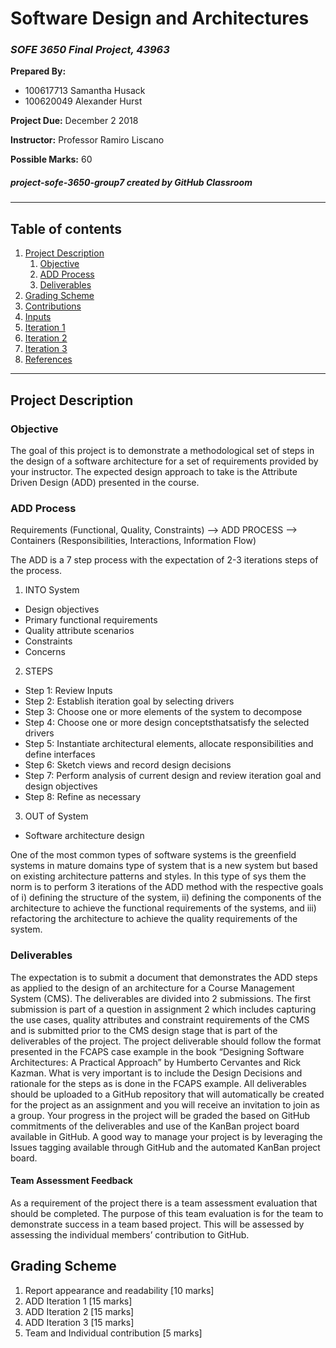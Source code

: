# Software Design and Architectures
### *SOFE 3650 Final Project, 43963*

**Prepared By:**
- 100617713 Samantha Husack
- 100620049 Alexander Hurst


**Project Due:** December 2 2018

**Instructor:** Professor Ramiro Liscano

**Possible Marks:** 60

##### project-sofe-3650-group7 created by GitHub Classroom

---
## Table of contents
1. [Project Description](#project-description)
   1. [Objective](#objective)
   2. [ADD Process](#add-process)
   3. [Deliverables](#deliverables)
2. [Grading Scheme](#grading-scheme)
3. [Contributions](https://github.com/SOFE3650F18/project-sofe-3650-group7/blob/master/competencies.md)
4. [Inputs](https://github.com/SOFE3650F18/project-sofe-3650-group7/blob/master/ADD%20Introduction.pdf)
5. [Iteration 1](https://github.com/SOFE3650F18/project-sofe-3650-group7/tree/master/iteration1)
6. [Iteration 2](https://github.com/SOFE3650F18/project-sofe-3650-group7/tree/master/Iteration2)
7. [Iteration 3](https://github.com/SOFE3650F18/project-sofe-3650-group7/tree/master/Iteration3)
8. [References](https://github.com/SOFE3650F18/project-sofe-3650-group7/blob/master/references.md)

---
## Project Description

### Objective 
The goal of this project is to demonstrate a methodological set of steps in the design of a software architecture for a set of requirements provided by your instructor. The expected design approach to take is the Attribute Driven Design (ADD) presented in the course.

### ADD Process
Requirements (Functional, Quality, Constraints) --> ADD PROCESS --> Containers (Responsibilities, Interactions, Information Flow)

The ADD is a 7 step process with the expectation of 2-3 iterations steps of the process. 
  
1. INTO System
  - Design objectives 
  - Primary functional requirements
  - Quality attribute scenarios 
  - Constraints 
  - Concerns
2. STEPS
  - Step 1: Review Inputs
  - Step 2: Establish iteration goal by selecting drivers
  - Step 3: Choose one or more elements of the system to decompose
  - Step 4: Choose one or more design conceptsthatsatisfy the selected drivers
  - Step 5: Instantiate architectural elements, allocate responsibilities and define interfaces
  - Step 6: Sketch views and record design decisions
  - Step 7: Perform analysis of current design and review iteration goal and design objectives
  - Step 8: Refine as necessary
3. OUT of System
 - Software architecture design

One of the most common types of software systems is the greenfield systems in mature domains type of system that is a new system but based on existing architecture patterns and styles. In this type of sys them the norm is to perform 3 iterations of the ADD method with the respective goals of i) defining the structure of the system, ii) defining the components of the architecture to achieve the functional requirements of the systems, and iii) refactoring the architecture to achieve the quality requirements of the system. 

### Deliverables
The expectation is to submit a document that demonstrates the ADD steps as applied to the design of
an architecture for a Course Management System (CMS). The deliverables are divided into 2
submissions. The first submission is part of a question in assignment 2 which includes capturing the
use cases, quality attributes and constraint requirements of the CMS and is submitted prior to the
CMS design stage that is part of the deliverables of the project.
The project deliverable should follow the format presented in the FCAPS case example in the book
“Designing Software Architectures: A Practical Approach” by Humberto Cervantes and Rick
Kazman. What is very important is to include the Design Decisions and rationale for the steps as is
done in the FCAPS example.
All deliverables should be uploaded to a GitHub repository that will automatically be created for the
project as an assignment and you will receive an invitation to join as a group. Your progress in the
project will be graded the based on GitHub commitments of the deliverables and use of the KanBan
project board available in GitHub. A good way to manage your project is by leveraging the Issues
tagging available through GitHub and the automated KanBan project board.

#### Team Assessment Feedback
As a requirement of the project there is a team assessment evaluation that should be completed. The
purpose of this team evaluation is for the team to demonstrate success in a team based project. This
will be assessed by assessing the individual members’ contribution to GitHub. 

## Grading Scheme

1. Report appearance and readability [10 marks]
2. ADD Iteration 1 [15 marks]
3. ADD Iteration 2 [15 marks]
4. ADD Iteration 3 [15 marks]
5. Team and Individual contribution [5 marks]
